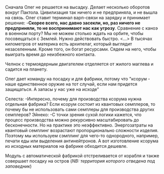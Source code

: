 Сначала Олег не решается на высадку. Делает несколько оборотов вокруг Пактола. Цивилизация так ничего и не предприняла, и не вышла на связь. 
Олег ставит терминал варп-связи на зарядку и принимает решение:
-**Скорее всего, нас давно засекли, но, раз ничего не предприняли, то не воспринимают нас как угрозу**. Сравнение с каноэ в военном порту? Мы не можем столько ждать на орбите, чтобы посовещаться с Землей. Нужно действовать быстро. <...> В тысячах километров от материка есть архипелаг, который выглядит незаселенным. Кроме того, он богат ресурсами. Сядем на него, чтобы выиграть время до неизбежного контакта.

Челнок с термоядерным двигателем отделяется от жилого маглева и садится на планету.

Олег дает команду на посадку и для фабрики, потому что "ксорум - наше единственное оружие на тот случай, если нам придется защищаться. А запасы у нас уже на исходе"

Селеста:
-Интересно, почему для производства ксорума нужна отдельная фабрика? Если ксорум состоит из квантовых семплеров, то почему бы не использовать сами семплеры для производства других семплеров?
Эйнеко:
-С точки зрения сухой логики кажется, что процесс производства можно рекурсивно масштабировать до бесконечности. Но на практике это неэффективно. Энергозатраты на квантовый семплинг возрастают пропорционально сложности изделия. Поэтому мы используем сэмплинг для чего-то однородного, например, печати еды или выделения антинейтронов. А вот изготовление ксорума из исходных материалов на фабрике обходится дешевле.


Модуль с автоматической фабрикой отстреливается от корабля и также совершает посадку на остров (*NB: территория которого отведена под заповедник*)